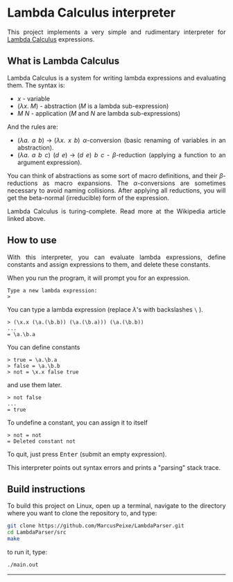 <style>
  body {
    text-align: justify;
  }
</style>

# Lambda Calculus interpreter

This project implements a very simple and rudimentary interpreter for
[Lambda Calculus](https://en.wikipedia.org/wiki/Lambda_calculus "Wikipedia")
expressions.

## What is Lambda Calculus

Lambda Calculus is a system for writing lambda expressions and evaluating them.
The syntax is:

* $x$ - variable
* $(\lambda x.\ M)$ - abstraction ($M$ is a lambda sub-expression)
* $M\ N$ - application ($M$ and $N$ are lambda sub-expressions)

And the rules are:

* $(\lambda a.\ a\ b) \rightarrow (\lambda x.\ x\ b)$ $\alpha$-conversion
(basic renaming of variables in an abstraction).
* $(\lambda a.\ a\ b\ c)\ (d\ e) \rightarrow (d\ e)\ b\ c$ - $\beta$-reduction
(applying a function to an argument expression).

You can think of abstractions as some sort of macro definitions, and their
$\beta$-reductions as macro expansions. The $\alpha$-conversions are sometimes
necessary to avoid naming collisions. After applying all reductions, you
will get the beta-normal (irreducible) form of the expression.

Lambda Calculus is turing-complete. Read more at the Wikipedia article linked
above.

## How to use

With this interpreter, you can evaluate lambda expressions, define constants
and assign expressions to them, and delete these constants.

When you run the program, it will prompt you for an expression.

```
Type a new lambda expression:
> 
```

You can type a lambda expression (replace $\lambda$'s with backslashes `\` ).

```
> (\x.x (\a.(\b.b)) (\a.(\b.a))) (\a.(\b.b))
...
= \a.\b.a
```

You can define constants

```
> true = \a.\b.a
> false = \a.\b.b
> not = \x.x false true
```

and use them later.

```
> not false
...
= true
```

To undefine a constant, you can assign it to itself

```
> not = not
= Deleted constant not
```

To quit, just press <kbd>Enter</kbd> (submit an empty expression).

This interpreter points out syntax errors and prints a "parsing" stack trace.

## Build instructions

To build this project on Linux, open up a terminal, navigate to the directory
where you want to clone the repository to, and type:

```bash
git clone https://github.com/MarcusPeixe/LambdaParser.git
cd LambdaParser/src
make
```

to run it, type:

```bash
./main.out
```

---